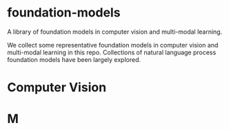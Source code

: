 # foundation-models
A library of foundation models in computer vision and multi-modal learning. 

We collect some representative foundation models in computer vision and multi-modal learning in this repo. Collections of natural language process foundation models have been largely explored. 

# Computer Vision

# M